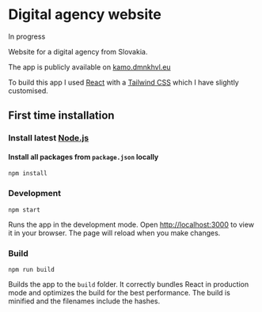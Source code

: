 # Digital agency website

In progress

Website for a digital agency from Slovakia.

The app is publicly available on [kamo.dmnkhvl.eu](http://kamo.dmnkhvl.eu/)

To build this app I used [React](https://reactjs.org/) with a [Tailwind CSS](https://tailwindcss.com/) which I have slightly customised.

## First time installation

### Install latest [Node.js](https://nodejs.org/en/)

#### Install all packages from `package.json` locally

    npm install

### Development

    npm start

Runs the app in the development mode.
Open [http://localhost:3000](http://localhost:3000) to view it in your browser.
The page will reload when you make changes.

### Build

    npm run build

Builds the app to the `build` folder.
It correctly bundles React in production mode and optimizes the build for the best performance.
The build is minified and the filenames include the hashes.
